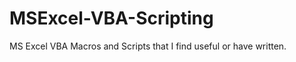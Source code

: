 MSExcel-VBA-Scripting
=====================

MS Excel VBA Macros and Scripts that I find useful or have written.
